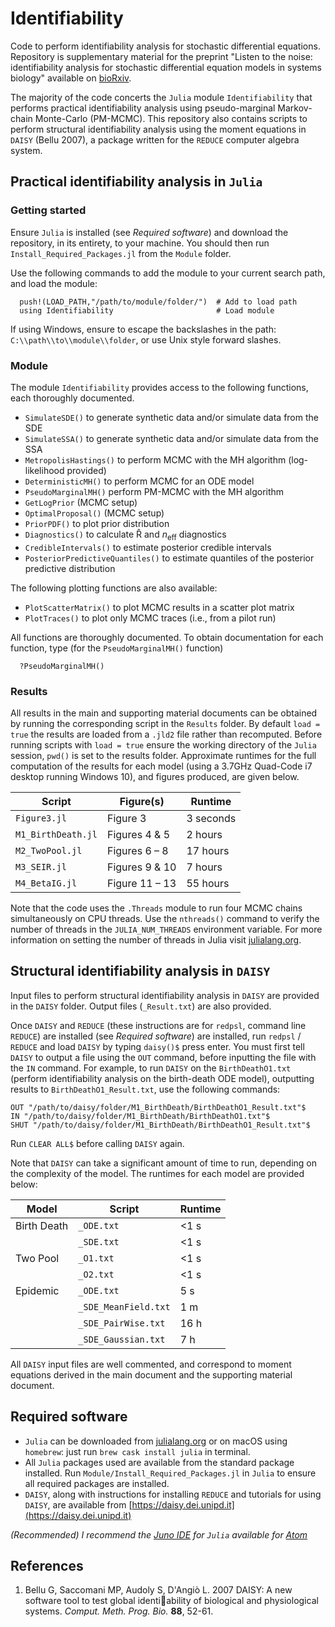 # Identifiability

 Code to perform identifiability analysis for stochastic differential equations. Repository is supplementary material for the preprint "Listen to the noise: identifiability analysis for stochastic differential equation models in systems biology" available on [bioRxiv](https://www.biorxiv.org).

 The majority of the code concerts the `Julia` module `Identifiability` that performs practical identifiability analysis using pseudo-marginal Markov-chain Monte-Carlo (PM-MCMC). This repository also contains scripts to perform structural identifiability analysis using the moment equations in `DAISY` (Bellu 2007), a package written for the `REDUCE` computer algebra system.

## Practical identifiability analysis in `Julia`

### Getting started

Ensure `Julia` is installed (see *Required software*) and download the repository, in its entirety, to your machine. You should then run `Install_Required_Packages.jl` from the `Module` folder.

Use the following commands to add the module to your current search path, and load the module:
```
  push!(LOAD_PATH,"/path/to/module/folder/")  # Add to load path
  using Identifiability                       # Load module
```
If using Windows, ensure to escape the backslashes in the path: `C:\\path\\to\\module\\folder`, or use Unix style forward slashes.


### Module
The module `Identifiability` provides access to the following functions, each thoroughly documented.
  - `SimulateSDE()` to generate synthetic data and/or simulate data from the SDE
  - `SimulateSSA()` to generate synthetic data and/or simulate data from the SSA
  - `MetropolisHastings()` to perform MCMC with the MH algorithm (log-likelihood provided)
  - `DeterministicMH()` to perform MCMC for an ODE model
  - `PseudoMarginalMH()` perform PM-MCMC with the MH algorithm
  - `GetLogPrior` (MCMC setup)
  - `OptimalProposal()` (MCMC setup)
  - `PriorPDF()` to plot prior distribution
  - `Diagnostics()` to calculate R̂ and *n*<sub>eff</sub> diagnostics
  - `CredibleIntervals()` to estimate posterior credible intervals
  - `PosteriorPredictiveQuantiles()` to estimate quantiles of the posterior predictive distribution

The following plotting functions are also available:
  - `PlotScatterMatrix()` to plot MCMC results in a scatter plot matrix
  - `PlotTraces()` to plot only MCMC traces (i.e., from a pilot run)

All functions are thoroughly documented. To obtain documentation for each function, type (for the `PseudoMarginalMH()` function)
```
  ?PseudoMarginalMH()
```

### Results

All results in the main and supporting material documents can be obtained by running the corresponding script in the `Results` folder. By default `load = true` the results are loaded from a `.jld2` file rather than recomputed. Before running scripts with `load = true` ensure the working directory of the `Julia` session, `pwd()` is set to the results folder. Approximate runtimes for the full computation of the results for each model (using a 3.7GHz Quad-Code i7 desktop running Windows 10), and figures produced, are given below.

| Script              | Figure(s)       | Runtime     |
|---------------------|-----------------|-------------|
| `Figure3.jl`        | Figure 3        | 3 seconds   |
| `M1_BirthDeath.jl`  | Figures 4 & 5   | 2 hours     |
| `M2_TwoPool.jl`     | Figures 6 – 8   | 17 hours    |
| `M3_SEIR.jl`        | Figures 9 & 10  | 7 hours 	  |
| `M4_BetaIG.jl`  	  | Figure 11 – 13  | 55 hours    |

Note that the code uses the `.Threads` module to run four MCMC chains simultaneously on CPU threads. Use the `nthreads()` command to verify the number of threads in the `JULIA_NUM_THREADS` environment variable. For more information on setting the number of threads in Julia visit [julialang.org](https://docs.julialang.org/en/v1/manual/environment-variables/#JULIA_NUM_THREADS-1).

## Structural identifiability analysis in `DAISY`

Input files to perform structural identifiability analysis in `DAISY` are provided in the `DAISY` folder. Output files (`_Result.txt`) are also provided.

Once `DAISY` and `REDUCE` (these instructions are for `redpsl`, command line `REDUCE`) are installed (see *Required software*) are installed, run `redpsl` / `REDUCE` and load `DAISY` by typing `daisy()$` press enter. You must first tell `DAISY` to output a file using the `OUT` command, before inputting the file with the `IN` command. For example, to run `DAISY` on the `BirthDeathO1.txt` (perform identifiability analysis on the birth-death ODE model), outputting results to `BirthDeathO1_Result.txt`, use the following commands:
```
OUT "/path/to/daisy/folder/M1_BirthDeath/BirthDeathO1_Result.txt"$
IN "/path/to/daisy/folder/M1_BirthDeath/BirthDeathO1.txt"$
SHUT "/path/to/daisy/folder/M1_BirthDeath/BirthDeathO1_Result.txt"$
```
Run `CLEAR ALL$` before calling `DAISY` again.

Note that `DAISY` can take a significant amount of time to run, depending on the complexity of the model. The runtimes for each model are provided below:

| Model               | Script                 | Runtime   |
|---------------------|------------------------|-----------|
| Birth Death         | `_ODE.txt`             | <1 s      |
|                     | `_SDE.txt`             | <1 s      |
| Two Pool            | `_O1.txt`              | <1 s      |
|                     | `_O2.txt`              | <1 s      |
| Epidemic            | `_ODE.txt`             | 5 s       |
|                     | `_SDE_MeanField.txt`   | 1 m       |
|                     | `_SDE_PairWise.txt`    | 16 h      |
|                     | `_SDE_Gaussian.txt`    | 7 h       |

All `DAISY` input files are well commented, and correspond to moment equations derived in the main document and the supporting material document.

## Required software

  - `Julia` can be downloaded from [julialang.org](https://julialang.org/downloads/) or on macOS using `homebrew`: just run `brew cask install julia` in terminal.
  - All `Julia` packages used are available from the standard package installed. Run `Module/Install_Required_Packages.jl` in `Julia` to ensure all required packages are installed.
  - `DAISY`, along with instructions for installing `REDUCE` and tutorials for using `DAISY`, are available from [https://daisy.dei.unipd.it](https://daisy.dei.unipd.it)

 *(Recommended) I recommend the [Juno IDE](https://junolab.org) for `Julia` available for [Atom](https://atom.io)*


## References
1. Bellu G, Saccomani MP, Audoly S, D'Angiò L. 2007 DAISY: A new software tool to test global identiability of biological and physiological systems. *Comput. Meth. Prog. Bio.* **88**, 52-61.
